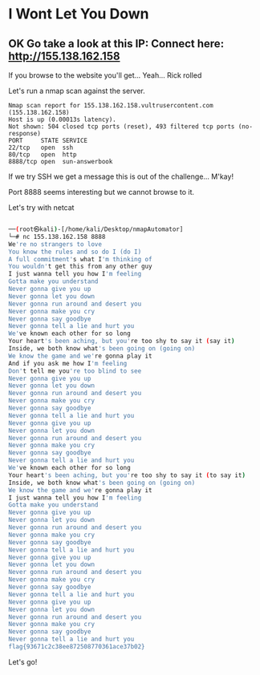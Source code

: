 # I Wont Let You Down
## OK Go take a look at this IP: Connect here: http://155.138.162.158

If you browse to the website you'll get... Yeah... Rick rolled

Let's run a nmap scan against the server.


```
Nmap scan report for 155.138.162.158.vultrusercontent.com (155.138.162.158)
Host is up (0.00013s latency).
Not shown: 504 closed tcp ports (reset), 493 filtered tcp ports (no-response)
PORT     STATE SERVICE
22/tcp   open  ssh
80/tcp   open  http
8888/tcp open  sun-answerbook
```

If we try SSH we get a message this is out of the challenge... M'kay! 

Port 8888 seems interesting but we cannot browse to it.

Let's try with netcat

```bash

──(root㉿kali)-[/home/kali/Desktop/nmapAutomator]
└─# nc 155.138.162.158 8888     
We're no strangers to love
You know the rules and so do I (do I)
A full commitment's what I'm thinking of
You wouldn't get this from any other guy
I just wanna tell you how I'm feeling
Gotta make you understand
Never gonna give you up
Never gonna let you down
Never gonna run around and desert you
Never gonna make you cry
Never gonna say goodbye
Never gonna tell a lie and hurt you
We've known each other for so long
Your heart's been aching, but you're too shy to say it (say it)
Inside, we both know what's been going on (going on)
We know the game and we're gonna play it
And if you ask me how I'm feeling
Don't tell me you're too blind to see
Never gonna give you up
Never gonna let you down
Never gonna run around and desert you
Never gonna make you cry
Never gonna say goodbye
Never gonna tell a lie and hurt you
Never gonna give you up
Never gonna let you down
Never gonna run around and desert you
Never gonna make you cry
Never gonna say goodbye
Never gonna tell a lie and hurt you
We've known each other for so long
Your heart's been aching, but you're too shy to say it (to say it)
Inside, we both know what's been going on (going on)
We know the game and we're gonna play it
I just wanna tell you how I'm feeling
Gotta make you understand
Never gonna give you up
Never gonna let you down
Never gonna run around and desert you
Never gonna make you cry
Never gonna say goodbye
Never gonna tell a lie and hurt you
Never gonna give you up
Never gonna let you down
Never gonna run around and desert you
Never gonna make you cry
Never gonna say goodbye
Never gonna tell a lie and hurt you
Never gonna give you up
Never gonna let you down
Never gonna run around and desert you
Never gonna make you cry
Never gonna say goodbye
Never gonna tell a lie and hurt you
flag{93671c2c38ee872508770361ace37b02}

```

Let's go!